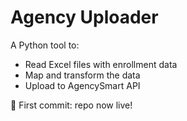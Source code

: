 # Agency Uploader

A Python tool to:

- Read Excel files with enrollment data
- Map and transform the data
- Upload to AgencySmart API

🚀 First commit: repo now live!
